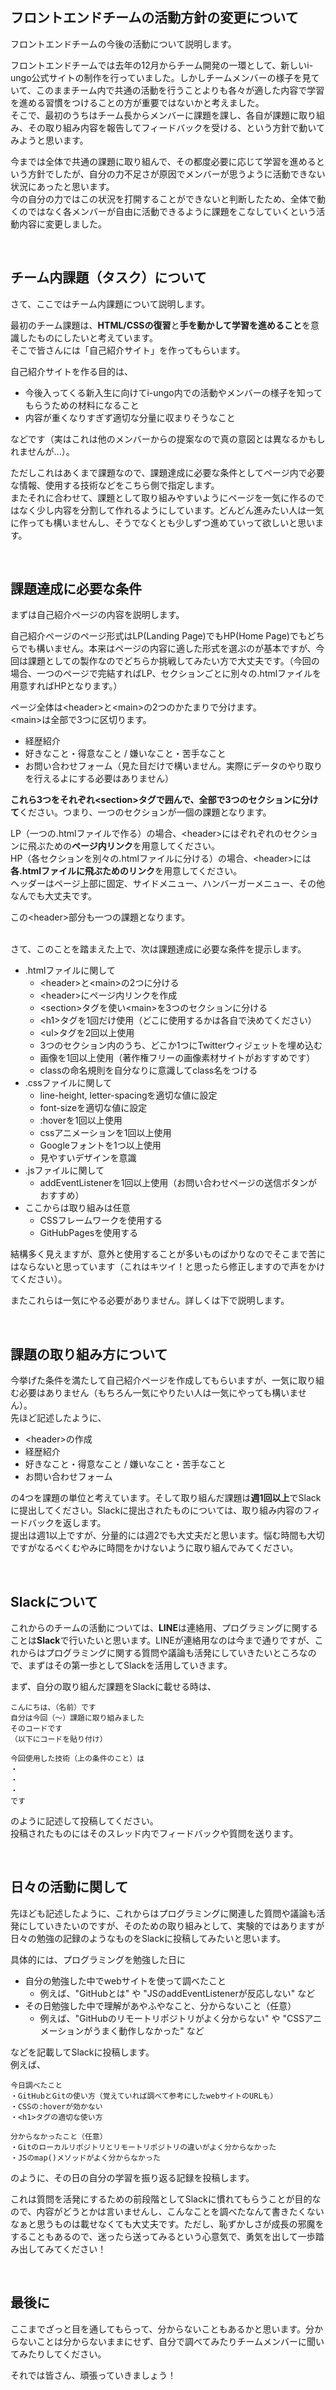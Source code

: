 ## フロントエンドチームの活動方針の変更について  

フロントエンドチームの今後の活動について説明します。  
  
フロントエンドチームでは去年の12月からチーム開発の一環として、新しいi-ungo公式サイトの制作を行っていました。しかしチームメンバーの様子を見ていて、このままチーム内で共通の活動を行うことよりも各々が適した内容で学習を進める習慣をつけることの方が重要ではないかと考えました。  
そこで、最初のうちはチーム長からメンバーに課題を課し、各自が課題に取り組み、その取り組み内容を報告してフィードバックを受ける、という方針で動いてみようと思います。  
  
今までは全体で共通の課題に取り組んで、その都度必要に応じて学習を進めるという方針でしたが、自分の力不足さが原因でメンバーが思うように活動できない状況にあったと思います。  
今の自分の力ではこの状況を打開することができないと判断したため、全体で動くのではなく各メンバーが自由に活動できるように課題をこなしていくという活動内容に変更しました。  
  
<br>
  
## チーム内課題（タスク）について  

さて、ここではチーム内課題について説明します。  
  
最初のチーム課題は、**HTML/CSSの復習**と**手を動かして学習を進めること**を意識したものにしたいと考えています。  
そこで皆さんには「自己紹介サイト」を作ってもらいます。  
  
自己紹介サイトを作る目的は、

- 今後入ってくる新入生に向けてi-ungo内での活動やメンバーの様子を知ってもらうための材料になること  
- 内容が重くなりすぎず適切な分量に収まりそうなこと

などです（実はこれは他のメンバーからの提案なので真の意図とは異なるかもしれませんが...）。  
  
ただしこれはあくまで課題なので、課題達成に必要な条件としてページ内で必要な情報、使用する技術などをこちら側で指定します。  
またそれに合わせて、課題として取り組みやすいようにページを一気に作るのではなく少し内容を分割して作れるようにしています。どんどん進みたい人は一気に作っても構いませんし、そうでなくとも少しずつ進めていって欲しいと思います。  
  
<br>

## 課題達成に必要な条件
  
まずは自己紹介ページの内容を説明します。  
  
自己紹介ページのページ形式はLP(Landing Page)でもHP(Home Page)でもどちらでも構いません。本来はページの内容に適した形式を選ぶのが基本ですが、今回は課題としての製作なのでどちらか挑戦してみたい方で大丈夫です。（今回の場合、一つのページで完結すればLP、セクションごとに別々の.htmlファイルを用意すればHPとなります。）
  
ページ全体は\<header>と\<main>の2つのかたまりで分けます。  
\<main>は全部で3つに区切ります。

- 経歴紹介
- 好きなこと・得意なこと / 嫌いなこと・苦手なこと
- お問い合わせフォーム（見た目だけで構いません。実際にデータのやり取りを行えるよにする必要はありません）

**これら3つをそれぞれ\<section>タグで囲んで、全部で3つのセクションに分けて**ください。つまり、一つのセクションが一個の課題となります。
  
LP（一つの.htmlファイルで作る）の場合、\<header>にはぞれぞれのセクションに飛ぶための**ページ内リンク**を用意してください。  
HP（各セクションを別々の.htmlファイルに分ける）の場合、\<header>には**各.htmlファイルに飛ぶためのリンク**を用意してください。  
ヘッダーはページ上部に固定、サイドメニュー、ハンバーガーメニュー、その他なんでも大丈夫です。

この\<header>部分も一つの課題となります。  
  
<br>
さて、このことを踏まえた上で、次は課題達成に必要な条件を提示します。  
  
- .htmlファイルに関して
    - \<header>と\<main>の2つに分ける
    - \<header>にページ内リンクを作成
    - \<section>タグを使い\<main>を3つのセクションに分ける
    - \<h1>タグを1回だけ使用（どこに使用するかは各自で決めてください）
    - \<ul>タグを2回以上使用
    - 3つのセクション内のうち、どこか1つにTwitterウィジェットを埋め込む
    - 画像を1回以上使用（著作権フリーの画像素材サイトがおすすめです）
    - classの命名規則を自分なりに意識してclass名をつける
- .cssファイルに関して
    - line-height, letter-spacingを適切な値に設定
    - font-sizeを適切な値に設定
    - :hoverを1回以上使用
    - cssアニメーションを1回以上使用
    - Googleフォントを1つ以上使用
    - 見やすいデザインを意識
- .jsファイルに関して
    - addEventListenerを1回以上使用（お問い合わせページの送信ボタンがおすすめ）
- ここからは取り組みは任意
    - CSSフレームワークを使用する
    - GitHubPagesを使用する

結構多く見えますが、意外と使用することが多いものばかりなのでそこまで苦にはならないと思っています（これはキツイ！と思ったら修正しますので声をかけてください）。  

またこれらは一気にやる必要がありません。詳しくは下で説明します。  
  
<br>

## 課題の取り組み方について  

今挙げた条件を満たして自己紹介ページを作成してもらいますが、一気に取り組む必要はありません（もちろん一気にやりたい人は一気にやっても構いません）。  
先ほど記述したように、  

- \<header>の作成
- 経歴紹介
- 好きなこと・得意なこと / 嫌いなこと・苦手なこと
- お問い合わせフォーム

の4つを課題の単位と考えています。そして取り組んだ課題は**週1回以上**でSlackに提出してください。Slackに提出されたものについては、取り組み内容のフィードバックを返します。  
提出は週1以上ですが、分量的には週2でも大丈夫だと思います。悩む時間も大切ですがなるべくむやみに時間をかけないように取り組んでみてください。  

<br>

## Slackについて

これからのチームの活動については、**LINE**は連絡用、プログラミングに関することは**Slack**で行いたいと思います。LINEが連絡用なのは今まで通りですが、これからはプログラミングに関する質問や議論も活発にしていきたいところなので、まずはその第一歩としてSlackを活用していきます。  
  
まず、自分の取り組んだ課題をSlackに載せる時は、
```
こんにちは、（名前）です
自分は今回（〜）課題に取り組みました
そのコードです
（以下にコードを貼り付け）

今回使用した技術（上の条件のこと）は
・
・
・
です
```
のように記述して投稿してください。  
投稿されたものにはそのスレッド内でフィードバックや質問を送ります。  

<br>

## 日々の活動に関して

先ほども記述したように、これからはプログラミングに関連した質問や議論も活発にしていきたいのですが、そのための取り組みとして、実験的ではありますが日々の勉強の記録のようなものをSlackに投稿してみたいと思います。  

具体的には、プログラミングを勉強した日に

- 自分の勉強した中でwebサイトを使って調べたこと
  - 例えば、"GitHubとは" や "JSのaddEventListenerが反応しない" など
- その日勉強した中で理解があやふやなこと、分からないこと（任意）
  - 例えば、"GitHubのリモートリポジトリがよく分からない" や "CSSアニメーションがうまく動作しなかった" など

などを記載してSlackに投稿します。  
例えば、
```
今日調べたこと
・GitHubとGitの使い方（覚えていれば調べて参考にしたwebサイトのURLも）
・CSSの:hoverが効かない
・<h1>タグの適切な使い方

分からなかったこと（任意）
・Gitのローカルリポジトリとリモートリポジトリの違いがよく分からなかった
・JSのmap()メソッドがよく分からなかった
```
のように、その日の自分の学習を振り返る記録を投稿します。  

これは質問を活発にするための前段階としてSlackに慣れてもらうことが目的なので、内容がどうとかは言いませんし、こんなことを調べたなんて書きたくないなぁと思うものは載せなくても大丈夫です。ただし、恥ずかしさが成長の邪魔をすることもあるので、迷ったら送ってみるという心意気で、勇気を出して一歩踏み出してみてください！  

<br>

## 最後に

ここまでざっと目を通してもらって、分からないこともあるかと思います。分からないことは分からないままにせず、自分で調べてみたりチームメンバーに聞いてみたりしてください。  

それでは皆さん、頑張っていきましょう！

